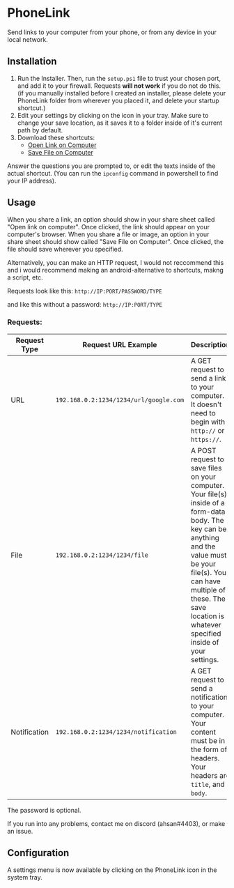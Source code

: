 
# PhoneLink

Send links to your computer from your phone, or from any device in your local network.

## Installation

1. Run the Installer. Then, run the `setup.ps1` file to trust your chosen port, and add it to your firewall. Requests **will not work** if you do not do this. (if you manually installed before I created an installer, please delete your PhoneLink folder from wherever you placed it, and delete your startup shortcut.)
2. Edit your settings by clicking on the icon in your tray. Make sure to change your save location, as it saves it to a folder inside of it's current path by default.
3. Download these shortcuts:
    - [Open Link on Computer](https://www.icloud.com/shortcuts/19bfb332f6be4ffd8b5ebcbc55d15cfb)
    - [Save File on Computer](https://www.icloud.com/shortcuts/8c3aa77aecb944a9aa4ee5e202ee4bed)

Answer the questions you are prompted to, or edit the texts inside of the actual shortcut. (You can run the `ipconfig` command in powershell to find your IP address).

## Usage

When you share a link, an option should show in your share sheet called "Open link on computer". Once clicked, the link should appear on your computer's browser.
When you share a file or image, an option in your share sheet should show called "Save File on Computer". Once clicked, the file should save wherever you specified.

Alternatively, you can make an HTTP request, I would not reccommend this and i would recommend making an android-alternative to shortcuts, makng a script, etc. 

Requests look like this: `http://IP:PORT/PASSWORD/TYPE`

and like this without a password: `http://IP:PORT/TYPE`

### Requests:
| Request Type| Request URL Example |Description|
|--------------------|-------------|-----------|
|URL |`192.168.0.2:1234/1234/url/google.com`| A GET request to send a link to your computer. It doesn't need to begin with `http://` or `https://`.|
|File| `192.168.0.2:1234/1234/file` | A POST request to save files on your computer. Your file(s) inside of a form-data body. The key can be anything and the value must be your file(s). You can have multiple of these. The save location is whatever specified inside of your settings.|
| Notification |`192.168.0.2:1234/1234/notification`|A GET request to send a notification to your computer. Your content must be in the form of headers. Your headers are `title`, and `body`. |

The password is optional.

If you run into any problems, contact me on discord (ahsan#4403), or make an issue.

## Configuration

A settings menu is now available by clicking on the PhoneLink icon in the system tray.
